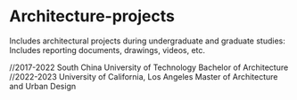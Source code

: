# Architecture-projects
Includes architectural projects during undergraduate and graduate studies: 
Includes reporting documents, drawings, videos, etc. 

//2017-2022 South China University of Technology        Bachelor of Architecture 
//2022-2023 University of California, Los Angeles       Master of Architecture and Urban Design
